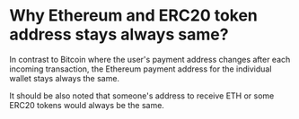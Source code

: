 # Why Ethereum and ERC20 token address stays always same?

In contrast to Bitcoin where the user's payment address changes after each incoming transaction, the Ethereum payment address for the individual wallet stays always the same.

It should be also noted that someone's address to receive ETH or some ERC20 tokens would always be the same.

